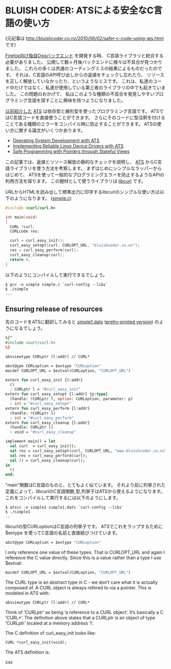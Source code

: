 # BLUISH CODER: ATSによる安全なC言語の使い方

(元記事は http://bluishcoder.co.nz/2010/06/02/safer-c-code-using-ats.html です)

[Firefox向け独自Oggバックエンド](http://bluishcoder.co.nz/2008/07/theora-video-backend-for-firefox-landed.html)
を開発する時、
C言語ライブラリと統合する必要がありました。
公開して数ヶ月後バックエンドに様々は不具合が見つかりました。
これらの多くは共通のコーディングミスの結果によるものだったのです。
それは、C言語のAPI呼び出しからの返値をチェックし忘れたり、
リソースを正しく解放していなかったり、というようなミスです。
これは、私達のコード中だけではなく、私達が使用している第三者のライブラリの中でも起きていました。
この問題のおかげで、
私はこのような種類の不具合を発見しやすいプログラミング言語を探すことに興味を持つようになりました。

[以前紹介した](http://bluishcoder.co.nz/tags/ats/) [ATS](http://ats-lang.org/)
は依存型と線形型を使ったプログラミング言語です。
ATSではC言語コードを直接使うことができます。
さらにそのコードに型注釈を付けることである種類のエラーをコンパイル時に防止することができます。
ATSの使い方に関する論文がいくつかあります。

* [Operating System Development with ATS](http://portal.acm.org/citation.cfm?id=1707793&dl=ACM)
* [Implementing Reliable Linux Device Drivers with ATS](http://portal.acm.org/citation.cfm?id=1292597.1292605)
* [Safe Programming with Pointers through Stateful Views](http://www.ats-lang.org/PAPER/SPPSV-padl05.pdf)

この記事では、返値とリソース解放の静的なチェックを説明し、
[ATS](http://ats-lang.org/) からC言語ライブラリを使う方法を考察します。
まずはじめにシンプルなラッパーからはじめて、
ATSを使って一般的なプログラミングエラーを防止するようなAPIの利用方法を探ります。
この題材として使うライブラリは [libcurl](http://curl.haxx.se/libcurl/) です。

URLからHTMLを読み出して標準出力に印字するlibcurlのシンプルな使い方は以下のようになります。
([simple.c](http://bluishcoder.co.nz/ats/curl/simple.c))

```c
#include <curl/curl.h>

int main(void)
{
  CURL *curl;
  CURLcode res;

  curl = curl_easy_init();
  curl_easy_setopt(curl, CURLOPT_URL, "bluishcoder.co.nz");
  res = curl_easy_perform(curl);
  curl_easy_cleanup(curl);
  return 0;
}
```

以下のようにコンパイルして実行できるでしょう。

```
$ gcc -o simple simple.c `curl-config --libs`
$ ./simple
...
```

## Ensuring release of resources

先のコードをATSに翻訳してみると
[simple1.dats](http://bluishcoder.co.nz/ats/curl/simple1.dats)
([pretty-printed version](http://bluishcoder.co.nz/ats/curl/simple1.html))
のようになるでしょう。

```ocaml
%{^
#include <curl/curl.h>
%}

absviewtype CURLptr (l:addr) // CURL*

abst@ype CURLoption = $extype "CURLoption"
macdef CURLOPT_URL = $extval(CURLoption, "CURLOPT_URL")

extern fun curl_easy_init {l:addr}
  ()
  : CURLptr l = "#curl_easy_init"
extern fun curl_easy_setopt {l:addr} {p:type}
  (handle: !CURLptr l, option: CURLoption, parameter: p)
  : int = "#curl_easy_setopt"
extern fun curl_easy_perform {l:addr}
  (handle: !CURLptr l)
  : int = "#curl_easy_perform"
extern fun curl_easy_cleanup {l:addr}
  (handle: CURLptr l)
  : void = "#curl_easy_cleanup"

implement main() = let
  val curl  = curl_easy_init();
  val res = curl_easy_setopt(curl, CURLOPT_URL, "www.bluishcoder.co.nz");
  val res = curl_easy_perform(curl);
  val () = curl_easy_cleanup(curl);
in
  ()
end;
```

"main"関数はC言語のものと、とてもよく似ています。
それより前に列挙された定義によって、libcurlのC言語関数,型,列挙子はATSから使えるようになります。
これをコンパイルして実行するには以下のようにします。

```
$ atscc -o simple1 simple1.dats `curl-config --libs`
$ ./simple1
..
```

libcurlの型CURLoptionはC言語の列挙子です。
ATSでこれをラップするために $extype を使ってC言語の名前と直接結びつけています。

```ocaml
abst@ype CURLoption = $extype "CURLoption"
```

I only reference one value of these types.
That is CURLOPT_URL and again I reference the C value directly.
Since this is a value rather than a type I use $extval:

```ocaml
macdef CURLOPT_URL = $extval(CURLoption, "CURLOPT_URL")
```

The CURL type is an abstract type in C - we don’t care what it is actually composed of.
A CURL object is always refered to via a pointer.
This is modeled in ATS with:

```ocaml
absviewtype CURLptr (l:addr) // CURL*
```

Think of ‘CURLptr’ as being ‘a reference to a CURL object’.
It’s basically a C ‘CURL*’.
The definition above states that a CURLptr is an object of type ‘CURLptr’ located at a memory address ‘l’.

The C definition of curl_easy_init looks like:

```ocaml
CURL *curl_easy_init(void);
```

The ATS definition is:

xxx
